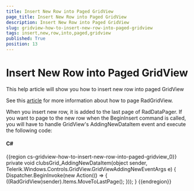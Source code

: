 ```yaml
---
title: Insert New Row into Paged GridView
page_title: Insert New Row into Paged GridView
description: Insert New Row into Paged GridView
slug: gridview-how-to-insert-new-row-into-paged-gridview
tags: insert,new,row,into,paged,gridview
published: True
position: 13
---
```


# Insert New Row into Paged GridView

This help article will show you how to insert new row into paged GridView

See this [article](FDBBFA08-24CE-4FE6-AFEE-DAFEC25A9C0D#Paging_RadGridView) for more information about how to page RadGridView.
        

When you insert new row, it is added to the last page of RadDataPager. If you want to page to the new row when the BeginInsert command is called, you will have to handle GridView's AddingNewDataItem event and execute the following code:
        

#### __C#__

{{region cs-gridview-how-to-insert-new-row-into-paged-gridview_0}}
	private void clubsGrid_AddingNewDataItem(object sender, Telerik.Windows.Controls.GridView.GridViewAddingNewEventArgs e)
	{
	    Dispatcher.BeginInvoke(new Action(() => {
	        ((RadGridView)sender).Items.MoveToLastPage();
	    }));
	}
{{endregion}}


